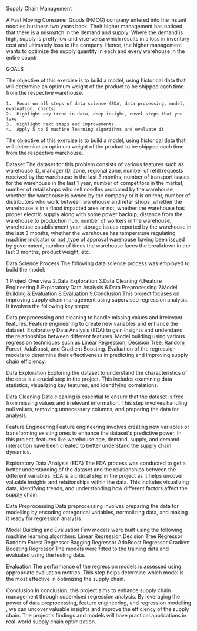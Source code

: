 Supply Chain Management


A Fast Moving Consumer Goods (FMCG) company entered into the instant noodles business two years back. Their higher management has noticed that there is a mismatch in the demand and supply. Where the demand is high, supply is pretty low and vice-versa which results in a loss in inventory cost and ultimately loss to the company. Hence, the higher management wants to optimize the supply quantity in each and every warehouse in the entire countr


GOALS


The objective of this exercise is to build a model, using historical data that will determine an optimum weight of the product to be shipped each time from the respective warehouse.

    1.	Focus on all steps of data science (EDA, data processing, model, evaluation, charts)
    2.	Highlight any trend in data, deep insight, novel steps that you take
    3.	Highlight next steps and improvements.
    4.	Apply 5 to 6 machine learning algorithms and evaluate it

    
The objective of this exercise is to build a model, using historical data that will determine an optimum weight of the product to be shipped each time from the respective warehouse.

Dataset The dataset for this problem consists of various features such as warehouse ID, manager ID, zone, regional zone, number of refill requests received by the warehouse in the last 3 months, number of transport issues for the warehouse in the last 1 year, number of competitors in the market, number of retail shops who sell noodles produced by the warehouse, whether the warehouse is owned by the company or it is on rent, number of distributors who work between warehouse and retail shops ,whether the warehouse is in a flood impacted area or not, whether the warehouse has proper electric supply along with some power backup, distance from the warehouse to production hub, number of workers in the warehouse, warehouse establishment year, storage issues reported by the warehouse in the last 3 months, whether the warehouse has temperature regulating machine indicator or not ,type of approval warehouse having been issued by government, number of times the warehouse faces the breakdown in the last 3 months, product weight, etc.

Data Science Process The following data science process was employed to build the model:

1.Project Overview
2.Data Exploration
3.Data Cleaning
4.Feature Engineering
5.Exploratory Data Analysis
6.Data Preprocessing
7.Model Building & Evaluation
8.Evaluation
9.Conclusion This project focuses on improving supply chain management using supervised regression analysis. It involves the following key steps:

Data preprocessing and cleaning to handle missing values and irrelevant features. Feature engineering to create new variables and enhance the dataset. Exploratory Data Analysis (EDA) to gain insights and understand the relationships between different features. Model building using various regression techniques such as Linear Regression, Decision Tree, Random Forest, AdaBoost, and Gradient Boosting. Evaluation of the regression models to determine their effectiveness in predicting and improving supply chain efficiency.

Data Exploration Exploring the dataset to understand the characteristics of the data is a crucial step in the project. This includes examining data statistics, visualizing key features, and identifying correlations.

Data Cleaning Data cleaning is essential to ensure that the dataset is free from missing values and irrelevant information. This step involves handling null values, removing unnecessary columns, and preparing the data for analysis.

Feature Engineering Feature engineering involves creating new variables or transforming existing ones to enhance the dataset's predictive power. In this project, features like warehouse age, demand, supply, and demand interaction have been created to better understand the supply chain dynamics.

Exploratory Data Analysis (EDA) The EDA process was conducted to get a better understanding of the dataset and the relationships between the different variables. EDA is a critical step in the project as it helps uncover valuable insights and relationships within the data. This includes visualizing data, identifying trends, and understanding how different factors affect the supply chain.

Data Preprocessing Data preprocessing involves preparing the data for modelling  by encoding categorical variables, normalizing data, and making it ready for regression analysis.

Model Building and Evaluation Few models were built using the following machine learning algorithms:
Linear Regression
Decision Tree Regressor
Random Forest Regressor
Bagging Regressor
AdaBoost Regressor
Gradient Boosting Regressor
The models were fitted to the training data and evaluated using the testing data.

Evaluation The performance of the regression models is assessed using appropriate evaluation metrics. This step helps determine which model is the most effective in optimizing the supply chain.

Conclusion In conclusion, this project aims to enhance supply chain management through supervised regression analysis. By leveraging the power of data preprocessing, feature engineering, and regression modelling , we can uncover valuable insights and improve the efficiency of the supply chain. The project's findings and models will have practical applications in real-world supply chain optimization.

